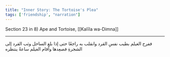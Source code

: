 ```yaml
---
title: "Inner Story: The Tortoise's Plea"
tags: ['friendship', "narration"]
---
```


 Section 23 in 8) Ape and Tortoise, [[Kalīla wa-Dimna]]

---
ففرح الغيلم بطيب نفسِ القرد وانقلب به راجعًا حتى إذا بلغ الساحل وثب القرد إلى الشجرةِ فصعِدها وأقام الغيلم ساعةً ينتظره
